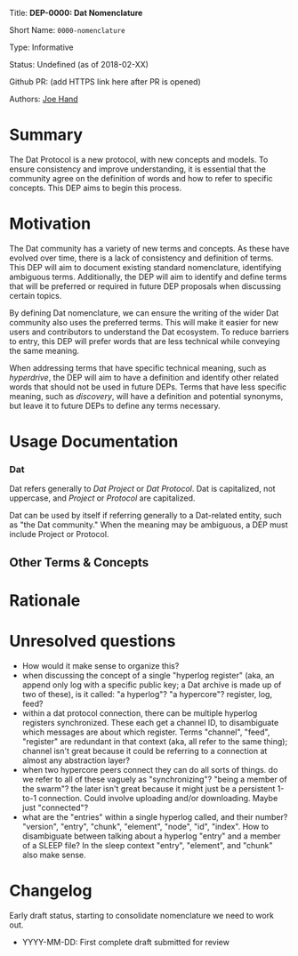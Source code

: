
Title: **DEP-0000: Dat Nomenclature**

Short Name: `0000-nomenclature`

Type: Informative

Status: Undefined (as of 2018-02-XX)

Github PR: (add HTTPS link here after PR is opened)

Authors: [Joe Hand](https://github.com/joehand)


# Summary
[summary]: #summary

The Dat Protocol is a new protocol, with new concepts and models. To ensure consistency and improve understanding, it is essential that the community agree on the definition of words and how to refer to specific concepts. This DEP aims to begin this process.

# Motivation
[motivation]: #motivation

The Dat community has a variety of new terms and concepts. As these have evolved over time, there is a lack of consistency and definition of terms. This DEP will aim to document existing standard nomenclature, identifying ambiguous terms. Additionally, the DEP will aim to identify and define terms that will be preferred or required in future DEP proposals when discussing certain topics.

By defining Dat nomenclature, we can ensure the writing of the wider Dat community also uses the preferred terms. This will make it easier for new users and contributors to understand the Dat ecosystem. To reduce barriers to entry, this DEP will prefer words that are less technical while conveying the same meaning. 

When addressing terms that have specific technical meaning, such as *hyperdrive*, the DEP will aim to have a definition and identify other related words that should not be used in future DEPs. Terms that have less specific meaning, such as *discovery*, will have a definition and potential synonyms, but leave it to future DEPs to define any terms necessary.

# Usage Documentation
[usage-documentation]: #usage-documentation

### Dat

Dat refers generally to *Dat Project* or *Dat Protocol*. Dat is capitalized, not uppercase, and *Project* or *Protocol* are capitalized. 

Dat can be used by itself if referring generally to a Dat-related entity, such as "the Dat community." When the meaning may be ambiguous, a DEP must include Project or Protocol.

## Other Terms & Concepts


# Rationale
[alternatives]: #alternatives



# Unresolved questions
[unresolved]: #unresolved-questions

- How would it make sense to organize this?
- when discussing the concept of a single "hyperlog register" (aka, an append only log with a specific public key; a Dat archive is made up of two of these), is it called: "a hyperlog"? "a hypercore"? register, log, feed?
- within a dat protocol connection, there can be multiple hyperlog registers synchronized. These each get a channel ID, to disambiguate which messages are about which register. Terms "channel", "feed", "register" are redundant in that context (aka, all refer to the same thing); channel isn't great because it could be referring to a connection at almost any abstraction layer?
- when two hypercore peers connect they can do all sorts of things. do we refer to all of these vaguely as "synchronizing"? "being a member of the swarm"? the later isn't great because it might just be a persistent 1-to-1 connection. Could involve uploading and/or downloading. Maybe just "connected"?
- what are the "entries" within a single hyperlog called, and their number? "version", "entry", "chunk", "element", "node", "id", "index". How to disambiguate between talking about a hyperlog "entry" and a member of a SLEEP file? In the sleep context "entry", "element", and "chunk" also make sense.



# Changelog
[changelog]: #changelog

Early draft status, starting to consolidate nomenclature we need to work out.

- YYYY-MM-DD: First complete draft submitted for review

